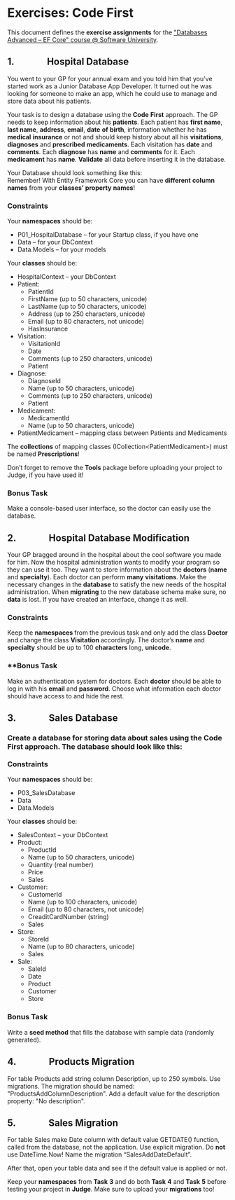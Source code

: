 <h1>Exercises: Code First</h1>
<p>This document defines the <strong>exercise assignments</strong> for the <a href="https://softuni.bg/trainings/1741/databases-advanced-entity-framework-october-2017">"Databases Advanced &ndash; EF Core" course @ Software University</a>.</p>
<h2>1.&nbsp;&nbsp;&nbsp;&nbsp;&nbsp;&nbsp;&nbsp;&nbsp;&nbsp;&nbsp;&nbsp;&nbsp;&nbsp;&nbsp; Hospital Database</h2>
<p>You went to your GP for your annual exam and you told him that you&rsquo;ve started work as a Junior Database App Developer. It turned out he was looking for someone to make an app, which he could use to manage and store data about his patients.</p>
<p>Your task is to design a database using the <strong>Code</strong> <strong>First</strong> approach. The GP needs to keep information about his <strong>patients</strong>. Each patient has <strong>first name</strong>, <strong>last name</strong>, <strong>address</strong>, <strong>email</strong>, <strong>date</strong> <strong>of</strong> <strong>birth</strong>, information whether he has <strong>medical</strong> <strong>insurance</strong> or not and should keep history about all his <strong>visitations</strong>, <strong>diagnoses</strong> and <strong>prescribed</strong> <strong>medicaments</strong>. Each visitation has <strong>date</strong> and <strong>comments</strong>. Each <strong>diagnose</strong> has <strong>name</strong> and <strong>comments</strong> for it. Each <strong>medicament</strong> has <strong>name</strong>. <strong>Validate</strong> all data before inserting it in the database.</p>
<p>Your Database should look something like this:<br /> Remember! With Entity Framework Core you can have <strong>different</strong> <strong>column</strong> <strong>names</strong> from your <strong>classes&rsquo;</strong> <strong>property</strong> <strong>names</strong>!</p>
<h3>Constraints</h3>
<p>Your <strong>namespaces</strong> should be:</p>
<ul>
<li>P01_HospitalDatabase &ndash; for your Startup class, if you have one</li>
<li>Data &ndash; for your DbContext</li>
<li>Data.Models &ndash; for your models</li>
</ul>
<p>Your <strong>classes</strong> should be:</p>
<ul>
<li>HospitalContext &ndash; your DbContext</li>
<li>Patient:
<ul>
<li>PatientId</li>
<li>FirstName (up to 50 characters, unicode)</li>
<li>LastName (up to 50 characters, unicode)</li>
<li>Address (up to 250 characters, unicode)</li>
<li>Email (up to 80 characters, not unicode)</li>
<li>HasInsurance</li>
</ul>
</li>
<li>Visitation:
<ul>
<li>VisitationId</li>
<li>Date</li>
<li>Comments (up to 250 characters, unicode)</li>
<li>Patient</li>
</ul>
</li>
<li>Diagnose:
<ul>
<li>DiagnoseId</li>
<li>Name (up to 50 characters, unicode)</li>
<li>Comments (up to 250 characters, unicode)</li>
<li>Patient</li>
</ul>
</li>
<li>Medicament:
<ul>
<li>MedicamentId</li>
<li>Name (up to 50 characters, unicode)</li>
</ul>
</li>
<li>PatientMedicament &ndash; mapping class between Patients and Medicaments</li>
</ul>
<p>The <strong>collections</strong> of mapping classes (ICollection&lt;PatientMedicament&gt;) must be named <strong>Prescriptions</strong>!</p>
<p>Don&rsquo;t forget to remove the <strong>Tools </strong>package before uploading your project to Judge, if you have used it!</p>
<h3>Bonus Task</h3>
<p>Make a console-based user interface, so the doctor can easily use the database.</p>
<h2>2.&nbsp;&nbsp;&nbsp;&nbsp;&nbsp;&nbsp;&nbsp;&nbsp;&nbsp;&nbsp;&nbsp;&nbsp;&nbsp;&nbsp; Hospital Database Modification</h2>
<p>Your GP bragged around in the hospital about the cool software you made for him. Now the hospital administration wants to modify your program so they can use it too. They want to store information about the <strong>doctors</strong> (<strong>name</strong> and <strong>specialty</strong>). Each doctor can perform <strong>many</strong> <strong>visitations</strong>. Make the necessary changes in the <strong>database</strong> to satisfy the new needs of the hospital administration. When <strong>migrating</strong> to the new database schema make sure, no <strong>data</strong> is lost. If you have created an interface, change it as well.</p>
<h3>Constraints</h3>
<p>Keep the <strong>namespaces </strong>from the previous task and only add the class <strong>Doctor </strong>and change the class <strong>Visitation </strong>accordingly. The doctor&rsquo;s <strong>name</strong> and <strong>specialty</strong> should be up to 100 <strong>characters</strong> long, <strong>unicode</strong>.</p>
<h3>**Bonus Task</h3>
<p>Make an authentication system for doctors. Each <strong>doctor</strong> should be able to log in with his <strong>email</strong> and <strong>password</strong>. Choose what information each doctor should have access to and hide the rest.</p>
<h2>3.&nbsp;&nbsp;&nbsp;&nbsp;&nbsp;&nbsp;&nbsp;&nbsp;&nbsp;&nbsp;&nbsp;&nbsp;&nbsp;&nbsp; Sales Database</h2>
<h3>Create a database for storing data about sales using the Code First approach. The database should look like this:<br /> <br /> Constraints</h3>
<p>Your <strong>namespaces</strong> should be:</p>
<ul>
<li>P03_SalesDatabase</li>
<li>Data</li>
<li>Data.Models</li>
</ul>
<p>Your <strong>classes</strong> should be:</p>
<ul>
<li>SalesContext &ndash; your DbContext</li>
<li>Product:
<ul>
<li>ProductId</li>
<li>Name (up to 50 characters, unicode)</li>
<li>Quantity (real number)</li>
<li>Price</li>
<li>Sales</li>
</ul>
</li>
<li>Customer:
<ul>
<li>CustomerId</li>
<li>Name (up to 100 characters, unicode)</li>
<li>Email (up to 80 characters, not unicode)</li>
<li>CreaditCardNumber (string)</li>
<li>Sales</li>
</ul>
</li>
<li>Store:
<ul>
<li>StoreId</li>
<li>Name (up to 80 characters, unicode)</li>
<li>Sales</li>
</ul>
</li>
<li>Sale:
<ul>
<li>SaleId</li>
<li>Date</li>
<li>Product</li>
<li>Customer</li>
<li>Store</li>
</ul>
</li>
</ul>
<h3>Bonus Task</h3>
<p>Write a <strong>seed method</strong> that fills the database with sample data (randomly generated).</p>
<h2>4.&nbsp;&nbsp;&nbsp;&nbsp;&nbsp;&nbsp;&nbsp;&nbsp;&nbsp;&nbsp;&nbsp;&nbsp;&nbsp;&nbsp; Products Migration</h2>
<p>For table Products add string column Description, up to 250 symbols. Use migrations. The migration should be named: "ProductsAddColumnDescription". Add a default value for the description property: "No description".</p>
<h2>5.&nbsp;&nbsp;&nbsp;&nbsp;&nbsp;&nbsp;&nbsp;&nbsp;&nbsp;&nbsp;&nbsp;&nbsp;&nbsp;&nbsp; Sales Migration</h2>
<p>For table Sales make Date column with default value GETDATE() function, called from the database, not the application. Use explicit migration. Do <strong>not</strong> use DateTime.Now! Name the migration &ldquo;SalesAddDateDefault&rdquo;.</p>
<p>After that, open your table data and see if the default value is applied or not.</p>
<p>Keep your <strong>namespaces</strong> from <strong>Task</strong> <strong>3</strong> and do both <strong>Task</strong> <strong>4</strong> and <strong>Task</strong> <strong>5</strong> before testing your project in <strong>Judge</strong>. Make sure to upload your <strong>migrations</strong> too!</p>
